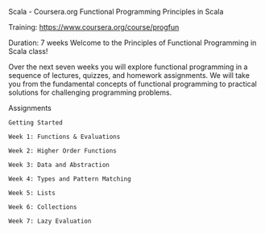 Scala - Coursera.org
Functional Programming Principles in Scala

Training: https://www.coursera.org/course/progfun

Duration: 7 weeks
Welcome to the Principles of Functional Programming in Scala class!

Over the next seven weeks you will explore functional programming in a sequence of lectures, quizzes, and homework assignments. We will take you from the fundamental concepts of functional programming to practical solutions for challenging programming problems. 

Assignments

    Getting Started
        
    Week 1: Functions & Evaluations
        
    Week 2: Higher Order Functions
        
    Week 3: Data and Abstraction
        
    Week 4: Types and Pattern Matching
        
    Week 5: Lists
        
    Week 6: Collections
        
    Week 7: Lazy Evaluation
        
